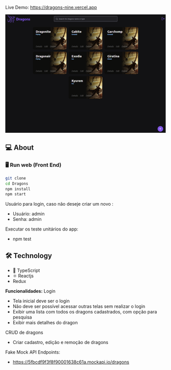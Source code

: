Live Demo: https://dragons-nine.vercel.app

![](src/assets/home.png)

## 💻 About

### :desktop_computer: Run web (Front End)

```bash
git clone
cd Dragons
npm install
npm start
```
Usuário para login, caso não deseje criar um novo :
- Usuário: admin
- Senha: admin
  
Executar os teste unitários do app:
- npm test

## 🛠 Technology
- 🔵 TypeScript
- ⚛️ Reactjs
- Redux

<b>Funcionalidades:</b>
Login
- Tela inicial deve ser o login
- Não deve ser possível acessar outras telas sem realizar o login
- Exibir uma lista com todos os dragons cadastrados, com opção para pesquisa
- Exibir mais detalhes do dragon

CRUD de dragons
- Criar cadastro, edição e remoção de dragons

Fake Mock API Endpoints:
- https://5fbcdf9f3f8f90001638c61a.mockapi.io/dragons


